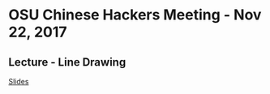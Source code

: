 OSU Chinese Hackers Meeting - Nov 22, 2017
===

Lecture - Line Drawing
---

[Slides](Line-Drawing.pdf)
